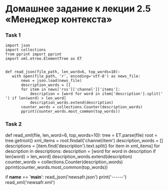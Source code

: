  # Домашнее задание к лекции 2.5 «Менеджер контекста»

### Task 1
```
import json
import collections
from pprint import pprint
import xml.etree.ElementTree as ET


def read_json(file_path, len_word=6, top_words=10):
   with open(file_path, 'r', encoding='utf-8') as news_file:
       news = json.load(news_file)
       description_words = []
       for item in news['rss']['channel']['items']:
           description = [word for word in item['description'].split(' ') if len(word) > len_word]
           description_words.extend(description)
       counter_words = collections.Counter(description_words)
       pprint(counter_words.most_common(top_words))
```

### Task 2
def read_xml(file, len_word=6, top_words=10):
   tree = ET.parse(file)
   root = tree.getroot()
   xml_items = root.findall('channel/item')
   description_words = []
   descriptions = [item.find('description').text.split() for item in xml_items]
   for description in descriptions:
       description = [word for word in description if len(word) > len_word]
       description_words.extend(description)
   counter_words = collections.Counter(description_words)
   pprint(counter_words.most_common(top_words))


if __name__ == '__main__':
   read_json('newsafr.json')
   print('------')
   read_xml('newsafr.xml')

